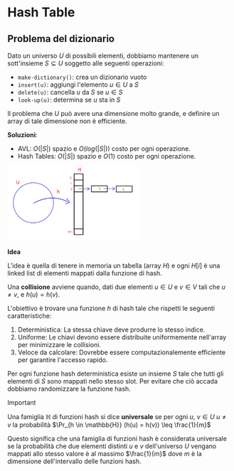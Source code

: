 # Hash Table

## Problema del dizionario

Dato un universo $U$ di possibili elementi, dobbiamo mantenere un sott'insieme $S \subseteq U$ soggetto alle seguenti operazioni:

- `make-dictionary()`: crea un dizionario vuoto
- `insert(u)`: aggiungi l'elemento $u \in U$ a $S$
- `delete(u)`: cancella $u$ da $S$ se $u \in S$
- `look-up(u)`: determina se $u$ sta in $S$

Il problema che $U$ può avere una dimensione molto grande, e definire un array di tale dimensione non è efficiente.

**Soluzioni**:
- AVL: $O(|S|)$ spazio e $O(log(|S|))$ costo per ogni operazione.
- Hash Tables: $O(|S|)$ spazio e $O(1)$ costo per ogni operazione.

<img src="img/hash/hashtable.png" width=300>

**Idea**

L'idea è quella di tenere in memoria un tabella (array $H$) e ogni $H[i]$ è una linked list di elementi mappati dalla funzione di hash.

Una **collisione** avviene quando, dati due elementi $u \in U$ e $v \in V$ tali che $u \neq v$, e $h(u) = h(v)$.

L'obiettivo è trovare una funzione $h$ di hash tale che rispetti le seguenti caratteristiche:

1. Deterministica: La stessa chiave deve produrre lo stesso indice.
2. Uniforme: Le chiavi devono essere distribuite uniformemente nell'array per minimizzare le collisioni.
3. Veloce da calcolare: Dovrebbe essere computazionalemente efficiente per garantire l'accesso rapido.

Per ogni funzione hash deterministica esiste un insieme $S$ tale che tutti gli elementi di $S$ sono mappati nello stesso slot. Per evitare che ciò accada dobbiamo randomizzare la funzione hash.

> [!IMPORTANT]
>
> Una famiglia $\mathbb{H}$ di funzioni hash si dice **universale** se per ogni $u,\ v \in U\ u \neq v$ la probabilità $\Pr_{h \in \mathbb{H}} (h(u) = h(v)) \leq \frac{1}{m}$

Questo significa che una famiglia di funzioni hash è considerata universale se la probabilità che due elementi distinti $u$ e $v$ dell'universo $U$ vengano mappati allo stesso valore è al massimo $\frac{1}{m}$ dove $m$ è la dimensione dell'intervallo delle funzioni hash.

